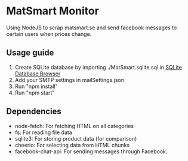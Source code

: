 # MatSmart Monitor

Using NodeJS to scrap matsmart.se and send facebook messages to certain users when prices change.

## Usage guide
1. Create SQLite database by importing ./MatSmart.sqlite.sql in [SQLite Database Browser](https://portableapps.com/apps/development/sqlite_database_browser_portable)
2. Add your SMTP settings in mailSettings.json
3. Run "npm install"
4. Run "npm start"

## Dependencies
* node-fetch: For fetching HTML on all categories
* fs: For reading file data
* sqlite3: For storing product data (for comparison)
* cheerio: For selecting data from HTML chunks
* facebook-chat-api: For sending messages through Facebook.
